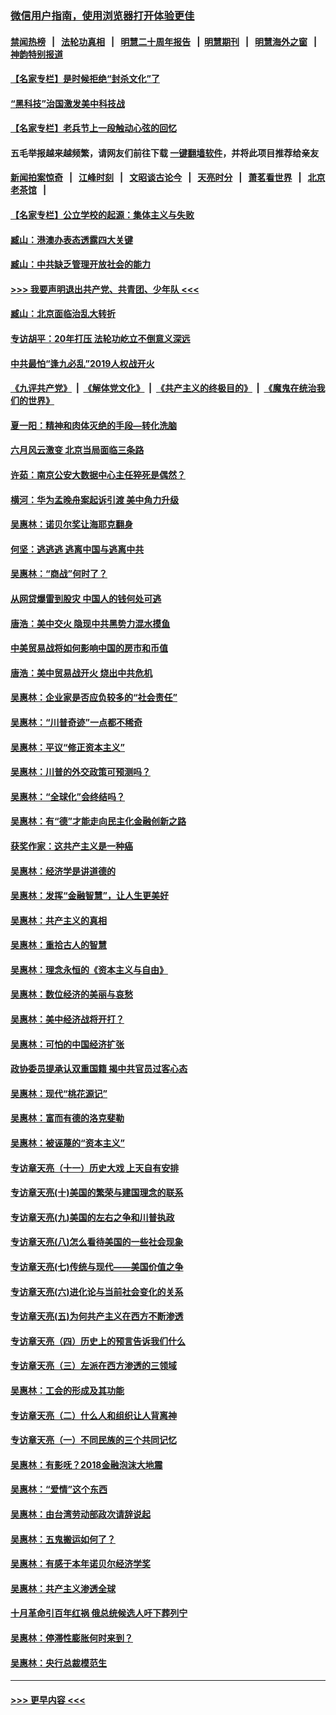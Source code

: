 ### [微信用户指南，使用浏览器打开体验更佳](https://github.com/gfw-breaker/banned-news1/blob/master/indexes/wechat-guide.md?t=0)
#### [禁闻热榜](热点新闻.md?t=0)  &nbsp;&nbsp;|&nbsp;&nbsp; [法轮功真相](https://github.com/gfw-breaker/truth/blob/master/README.md?t=0) &nbsp;&nbsp;|&nbsp;&nbsp; [明慧二十周年报告](https://github.com/gfw-breaker/mh-reports/blob/master/README.md?t=0) &nbsp;&nbsp;|&nbsp;&nbsp;[明慧期刊](https://github.com/gfw-breaker/mh-qikan) &nbsp;&nbsp;|&nbsp;&nbsp; [明慧海外之窗](https://github.com/gfw-breaker/mh-news/blob/master/README.md?t=0) &nbsp;&nbsp;|&nbsp;&nbsp; [神韵特别报道](https://github.com/gfw-breaker/mh-news/blob/master/shenyun.md?t=0)
#### [【名家专栏】是时候拒绝“封杀文化”了](../pages/nsc423/n11814093.md?t=02151302) 
#### [“黑科技”治国激发美中科技战](../pages/nsc423/n11638056.md?t=02151302) 
#### [【名家专栏】老兵节上一段触动心弦的回忆](../pages/nsc423/n11646016.md?t=02151302) 
#### 五毛举报越来越频繁，请网友们前往下载 [一键翻墙软件](https://github.com/gfw-breaker/ssr-accounts)，并将此项目推荐给亲友
#### [新闻拍案惊奇](https://github.com/gfw-breaker/banned-news1/blob/master/pages/link4.md) &nbsp;&nbsp;|&nbsp;&nbsp; [江峰时刻](https://github.com/gfw-breaker/banned-news1/blob/master/pages/link4.md) &nbsp;&nbsp;|&nbsp;&nbsp; [文昭谈古论今](https://github.com/gfw-breaker/banned-news1/blob/master/pages/link4.md) &nbsp;&nbsp;|&nbsp;&nbsp; [天亮时分](https://github.com/gfw-breaker/banned-news1/blob/master/pages/link4.md) &nbsp;&nbsp;|&nbsp;&nbsp; [萧茗看世界](https://github.com/gfw-breaker/banned-news1/blob/master/pages/link4.md) &nbsp;&nbsp;|&nbsp;&nbsp; [北京老茶馆](https://github.com/gfw-breaker/banned-news1/blob/master/pages/link4.md) &nbsp;&nbsp;|&nbsp;&nbsp; 
#### [【名家专栏】公立学校的起源：集体主义与失败](../pages/nsc423/n11601833.md?t=02151302) 
#### [臧山：港澳办表态透露四大关键](../pages/nsc423/n11421628.md?t=02151302) 
#### [臧山：中共缺乏管理开放社会的能力](../pages/nsc423/n11407457.md?t=02151302) 
#### [>>> 我要声明退出共产党、共青团、少年队 <<<](https://github.com/begood0513/goodnews/blob/master/quit/letter.md) 
#### [臧山：北京面临治乱大转折](../pages/nsc423/n11406895.md?t=02151302) 
#### [专访胡平：20年打压 法轮功屹立不倒意义深远](../pages/nsc423/n11398800.md?t=02151302) 
#### [中共最怕“逢九必乱”2019人权战开火](../pages/nsc423/n11385248.md?t=02151302) 
#### [《九评共产党》](https://github.com/begood0513/9ping.md/blob/master/README.md) &nbsp;|&nbsp; [《解体党文化》](../../../../jtdwh.md/blob/master/README.md)  &nbsp;|&nbsp; [《共产主义的终极目的》](../../../../gczydzjmd.md/blob/master/README.md) &nbsp;|&nbsp; [《魔鬼在统治我们的世界》](../../../../mgztzwmdsj.md/blob/master/README.md) 
#### [夏一阳：精神和肉体灭绝的手段—转化洗脑](../pages/nsc423/n11368250.md?t=02151302) 
#### [六月风云激变 北京当局面临三条路](../pages/nsc423/n11313668.md?t=02151302) 
#### [许茹：南京公安大数据中心主任猝死是偶然？](../pages/nsc423/n11064744.md?t=02151302) 
#### [横河：华为孟晚舟案起诉引渡 美中角力升级](../pages/nsc423/n11027230.md?t=02151302) 
#### [吴惠林：诺贝尔奖让海耶克翻身](../pages/nsc423/n10890049.md?t=02151302) 
#### [何坚：逃逃逃 逃离中国与逃离中共](../pages/nsc423/n10592891.md?t=02151302) 
#### [吴惠林：“商战”何时了？](../pages/nsc423/n10573558.md?t=02151302) 
#### [从网贷爆雷到股灾 中国人的钱何处可逃](../pages/nsc423/n10572800.md?t=02151302) 
#### [唐浩：美中交火 隐现中共黑势力混水摸鱼](../pages/nsc423/n10544040.md?t=02151302) 
#### [中美贸易战将如何影响中国的房市和币值](../pages/nsc423/n10543697.md?t=02151302) 
#### [唐浩：美中贸易战开火 烧出中共危机](../pages/nsc423/n10540126.md?t=02151302) 
#### [吴惠林：企业家是否应负较多的“社会责任”](../pages/nsc423/n10535022.md?t=02151302) 
#### [吴惠林：“川普奇迹”一点都不稀奇](../pages/nsc423/n10512808.md?t=02151302) 
#### [吴惠林：平议“修正资本主义”](../pages/nsc423/n10495724.md?t=02151302) 
#### [吴惠林：川普的外交政策可预测吗？](../pages/nsc423/n10462387.md?t=02151302) 
#### [吴惠林：“全球化”会终结吗？](../pages/nsc423/n10452838.md?t=02151302) 
#### [吴惠林：有“德”才能走向民主化金融创新之路](../pages/nsc423/n10432292.md?t=02151302) 
#### [获奖作家：这共产主义是一种癌](../pages/nsc423/n10431541.md?t=02151302) 
#### [吴惠林：经济学是讲道德的](../pages/nsc423/n10398014.md?t=02151302) 
#### [吴惠林：发挥“金融智慧”，让人生更美好](../pages/nsc423/n10375019.md?t=02151302) 
#### [吴惠林：共产主义的真相](../pages/nsc423/n10351394.md?t=02151302) 
#### [吴惠林：重拾古人的智慧](../pages/nsc423/n10337691.md?t=02151302) 
#### [吴惠林：理念永恒的《资本主义与自由》](../pages/nsc423/n10316274.md?t=02151302) 
#### [吴惠林：数位经济的美丽与哀愁](../pages/nsc423/n10292946.md?t=02151302) 
#### [吴惠林：美中经济战将开打？](../pages/nsc423/n10258825.md?t=02151302) 
#### [吴惠林：可怕的中国经济扩张](../pages/nsc423/n10219147.md?t=02151302) 
#### [政协委员提承认双重国籍 揭中共官员过客心态](../pages/nsc423/n10208809.md?t=02151302) 
#### [吴惠林：现代“桃花源记”](../pages/nsc423/n10185234.md?t=02151302) 
#### [吴惠林：富而有德的洛克斐勒](../pages/nsc423/n10142264.md?t=02151302) 
#### [吴惠林：被诬蔑的“资本主义”](../pages/nsc423/n10124816.md?t=02151302) 
#### [专访章天亮（十一）历史大戏 上天自有安排](../pages/nsc423/n10094905.md?t=02151302) 
#### [专访章天亮(十)美国的繁荣与建国理念的联系](../pages/nsc423/n10094899.md?t=02151302) 
#### [专访章天亮(九)美国的左右之争和川普执政](../pages/nsc423/n10094889.md?t=02151302) 
#### [专访章天亮(八)怎么看待美国的一些社会现象](../pages/nsc423/n10094857.md?t=02151302) 
#### [专访章天亮(七)传统与现代——美国价值之争](../pages/nsc423/n10093140.md?t=02151302) 
#### [专访章天亮(六)进化论与当前社会变化的关系](../pages/nsc423/n10092036.md?t=02151302) 
#### [专访章天亮(五)为何共产主义在西方不断渗透](../pages/nsc423/n10083620.md?t=02151302) 
#### [专访章天亮（四）历史上的预言告诉我们什么](../pages/nsc423/n10083606.md?t=02151302) 
#### [专访章天亮（三）左派在西方渗透的三领域](../pages/nsc423/n10081115.md?t=02151302) 
#### [吴惠林：工会的形成及其功能](../pages/nsc423/n10080633.md?t=02151302) 
#### [专访章天亮（二）什么人和组织让人背离神](../pages/nsc423/n10076637.md?t=02151302) 
#### [专访章天亮（一）不同民族的三个共同记忆](../pages/nsc423/n10074188.md?t=02151302) 
#### [吴惠林：有影呒？2018金融泡沫大地震](../pages/nsc423/n10040534.md?t=02151302) 
#### [吴惠林：“爱情”这个东西](../pages/nsc423/n10019423.md?t=02151302) 
#### [吴惠林：由台湾劳动部政次请辞说起](../pages/nsc423/n9979679.md?t=02151302) 
#### [吴惠林：五鬼搬运如何了？](../pages/nsc423/n9925338.md?t=02151302) 
#### [吴惠林：有感于本年诺贝尔经济学奖](../pages/nsc423/n9871883.md?t=02151302) 
#### [吴惠林：共产主义渗透全球](../pages/nsc423/n9812748.md?t=02151302) 
#### [十月革命引百年红祸 俄总统候选人吁下葬列宁](../pages/nsc423/n9810182.md?t=02151302) 
#### [吴惠林：停滞性膨胀何时来到？](../pages/nsc423/n9764136.md?t=02151302) 
#### [吴惠林：央行总裁模范生](../pages/nsc423/n9728134.md?t=02151302) 

----
#### [ >>> 更早内容 <<< ](../indexes/nsc423-earlier.md)
